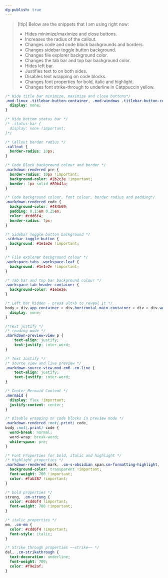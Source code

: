 ```yaml
---
dg-publish: true
---
```

>[!tip] Below are the snippets that I am using right now:
>- Hides minimize/maximize and close buttons.
>- Increases the radius of the callout.
>- Changes code and code block backgrounds and borders.
>- Changes sidebar toggle button background.
>- Changes file explorer background color.
>- Changes the tab bar and top bar background color.
>- Hides left bar.
>- Justifies text to on both sides.
>- Disables text wrapping on code blocks.
>- Changes font properties for bold, italic and highlight.
>- Changes font strike-through to underline in Catppuccin yellow.

```css
/* Hide title bar minimize, maximize and close buttons*/
.mod-linux .titlebar-button-container, .mod-windows .titlebar-button-container {
  display: none;
}

/* Hide bottom status bar */
/* .status-bar {
  display: none !important;
}*/

/* Callout border radius */
.callout {
  border-radius: 10px;
}

/* Code Block background colour and border */
.markdown-rendered pre {
  border-radius: 10px !important;
  background-color: #2b2c3e !important;
  border: 1px solid #89b4fa;
}

/* Code background colour, font colour, border radius and padding*/
.markdown-rendered code {
  background-color: #484b69;
  padding: 0.15em 0.25em;
  color: #cdd6f4;
  border-radius: 7px;
}

/* Sidebar Toggle button background */
.sidebar-toggle-button {
  background: #1e1e2e !important;
}

/* File explorer background colour */
.workspace-tabs .workspace-leaf {
  background: #1e1e2e !important;
}

/* Tab bar and top bar background colour */
.workspace-tab-header-container {
  background-color: #1e1e2e;
}

/* Left bar hidden - press alt+b to reveal it */
body > div.app-container > div.horizontal-main-container > div > div.workspace-ribbon.side-dock-ribbon.mod-left.is-collapsed {
  display: none;
}

/*Text justify */
/* reading mode */
.markdown-preview-view p {
	text-align: justify;
	text-justify: inter-word;	
}

/* Text Justify */
/* source view and live preview */
.markdown-source-view.mod-cm6 .cm-line {
	text-align: justify;
	text-justify: inter-word;	
}

/* Center Mermaid Content */
.mermaid {
  display: flex !important;
  justify-content: center;
}

/* Disable wrapping on code blocks in preview mode */
.markdown-rendered :not(.print) code,
body :not(.print) code {
  word-break: normal;
  word-wrap: break-word;
  white-space: pre;
}

/* Font Properties for bold, italic and highlight */
/* Highlight properties */
.markdown-rendered mark, .cm-s-obsidian span.cm-formatting-highlight, .cm-s-obsidian span.cm-highlight {
  background-color: transparent !important;
  font-weight: 700 !important;
  color: #fab387 !important;
}

/* bold properties */
strong, .cm-strong {
  color: #cdd6f4 !important;
  font-weight: 700 !important;
}

/* italic properties */
em, .cm-em {
  color: #cdd6f4 !important;
  font-style: italic;
}

/* Strike through properties ~~strike~~ */
del, .cm-strikethrough {
  text-decoration: underline;
  font-weight: 700;
  color: #f9e2af;
}
```
